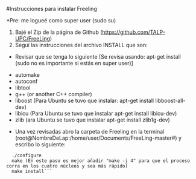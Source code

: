 #Instrucciones para instalar Freeling

*Pre: me logueé como super user (sudo su)
1. Bajé el Zip de la página de Github (https://github.com/TALP-UPC/FreeLing)
2. Seguí las instrucciones del archivo INSTALL que son:
  * Revisar que se tenga lo siguiente [Se revisa usando: apt-get install (sudo no es importante si estás en super user)]
  - automake 
  - autoconf
  - libtool
  - g++  (or another C++ compiler)
  - liboost (Para Ubuntu se tuvo que instalar: apt-get install libboost-all-dev)
  - libicu (Para Ubuntu se tuvo que instalar apt-get install libicu-dev)
  - zlib  (ara Ubuntu se tuvo que instalar apt-get install zlib1g-dev)   
  * Una vez revisadas abro la carpeta de Freeling en la terminal (root@NombreDeLap:/home/user/Documents/FreeLing-master#) y escribo lo siguiente:
```autoreconf --install
  ./configure
  make (En este paso es mejor añadir "make -j 4" para que el proceso corra en los cuatro núcleos y sea más rápido)
  make install```

